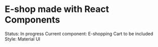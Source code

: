 # E-shop made with React Components 

Status: In progress
Current component: E-shopping Cart to be included 
Style: Material UI 

